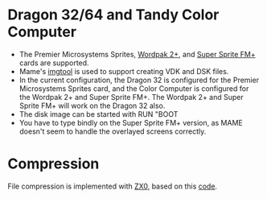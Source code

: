 # Dragon 32/64 and Tandy Color Computer
* The Premier Microsystems Sprites, [Wordpak 2+](https://sites.google.com/site/tandycocoloco/wordpak-2), and [Super Sprite FM+](https://www.dragonplus-electronics.co.uk/super-sprite-fm-plus/) cards are supported.
* Mame's [imgtool](https://www.mamedev.org/) is used to support creating VDK and DSK files.
* In the current configuration, the Dragon 32 is configured for the Premier Microsystems Sprites card, and the Color Computer is configured for the Wordpak 2+ and Super Sprite FM+. The Wordpak 2+ and Super Sprite FM+ will work on the Dragon 32 also.
* The disk image can be started with RUN "BOOT
* You have to type bindly on the Super Sprite FM+ version, as MAME doesn't seem to handle the overlayed screens correctly.

# Compression
File compression is implemented with [ZX0](https://github.com/einar-saukas/ZX0), based on this [code](https://github.com/dougmasten/zx0-6x09).